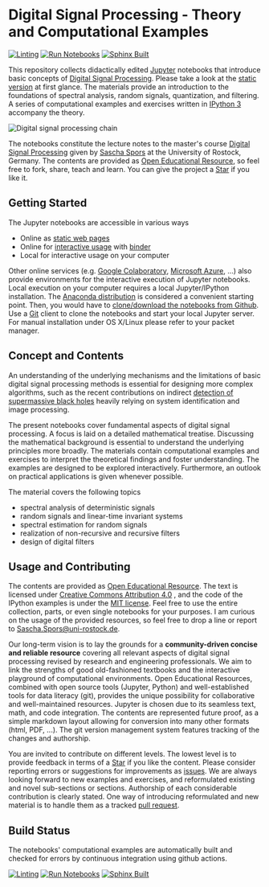 # Digital Signal Processing - Theory and Computational Examples

[![Linting](https://github.com/spatialaudio/digital-signal-processing-lecture/actions/workflows/lint_nb.yml/badge.svg?branch=master)](https://github.com/spatialaudio/digital-signal-processing-lecture/actions/workflows/lint_nb.yml) 
[![Run Notebooks](https://github.com/spatialaudio/digital-signal-processing-lecture/actions/workflows/run_nb.yml/badge.svg?branch=master)](https://github.com/spatialaudio/digital-signal-processing-lecture/actions/workflows/run_nb.yml) 
[![Sphinx Built](https://github.com/spatialaudio/digital-signal-processing-lecture/actions/workflows/notebook_ci.yml/badge.svg?branch=master)](https://github.com/spatialaudio/digital-signal-processing-lecture/actions/workflows/notebook_ci.yml)

This repository collects didactically edited [Jupyter](https://jupyter.org/) notebooks that introduce basic concepts of [Digital Signal Processing](https://en.wikipedia.org/wiki/Digital_signal_processing). Please take a look at the [static version](http://nbviewer.ipython.org/github/spatialaudio/digital-signal-processing-lecture/blob/master/index.ipynb)
at first glance. The materials provide an introduction to the foundations of spectral analysis, random signals, quantization, and filtering. A series of computational examples and exercises written in [IPython 3](http://ipython.org/) accompany the theory.

![Digital signal processing chain](https://github.com/spatialaudio/digital-signal-processing-lecture/blob/master/introduction/DSP.png)

The notebooks constitute the lecture notes to the master's course [Digital Signal Processing](http://www.int.uni-rostock.de/Digitale-Signalverarbeitung.48.0.html) given by [Sascha Spors](http://www.int.uni-rostock.de/Staff-Info.23+B6JmNIYXNoPWUxOTliMTNjY2U2MDcyZjJiZTI0YTc4MmFkYTE5NjQzJnR4X2pwc3RhZmZfcGkxJTVCYmFja0lkJTVEPTMmdHhfanBzdGFmZl9waTElNUJzaG93VWlkJTVEPTExMQ__.0.html) at the University of Rostock, Germany. The contents are provided as [Open Educational Resource](https://de.wikipedia.org/wiki/Open_Educational_Resources), so feel free to fork, share, teach and learn.
You can give the project a [Star](https://github.com/spatialaudio//digital-signal-processing-lecture/stargazers) if you like it.


## Getting Started

The Jupyter notebooks are accessible in various ways

* Online as [static web pages](http://nbviewer.ipython.org/github/spatialaudio/digital-signal-processing-lecture/blob/master/index.ipynb)
* Online for [interactive usage](https://mybinder.org/v2/gh/spatialaudio/digital-signal-processing-lecture/master?filepath=index.ipynb) with [binder](https://mybinder.org/)
* Local for interactive usage on your computer

Other online services (e.g. [Google Colaboratory](https://colab.research.google.com),
[Microsoft Azure](https://azure.microsoft.com/), ...) also provide environments for the 
interactive execution of Jupyter notebooks.
Local execution on your computer requires a local Jupyter/IPython installation.
The [Anaconda distribution](https://www.continuum.io/downloads)  is considered a convenient starting point.
Then, you would have to [clone/download the notebooks from Github](http://github.com/spatialaudio/digital-signal-processing-lecture).
Use a [Git](http://git-scm.org/) client to clone the notebooks and start
your local Jupyter server. For manual installation under OS X/Linux please
refer to your packet manager.

## Concept and Contents

An understanding of the underlying mechanisms and the limitations of basic digital signal processing methods is essential for designing more complex algorithms, such as the recent contributions on indirect [detection of supermassive
black holes](https://en.wikipedia.org/wiki/Messier_87)
heavily relying on system identification and image processing.

The present notebooks cover fundamental aspects of digital signal processing.
A focus is laid on a detailed mathematical treatise.
Discussing the mathematical background is essential to understand the underlying principles more broadly.
The materials contain computational examples and exercises to
interpret the theoretical findings and foster understanding.
The examples are designed to be explored interactively.
Furthermore, an outlook on practical applications is given whenever possible.

The material covers the following topics 

* spectral analysis of deterministic signals
* random signals and linear-time invariant systems
* spectral estimation for random signals
* realization of non-recursive and recursive filters
* design of digital filters


## Usage and Contributing

The contents are provided as [Open Educational Resource](https://de.wikipedia.org/wiki/Open_Educational_Resources).
The text is licensed under [Creative Commons Attribution 4.0](https://creativecommons.org/licenses/by/4.0/)
, and the code of the IPython examples is under the [MIT license](https://opensource.org/licenses/MIT).
Feel free to use the entire collection, parts, or even single notebooks for your purposes.
I am curious on the usage of the provided resources, so feel free to drop a
line or report to [Sascha.Spors@uni-rostock.de](mailto:Sascha.Spors@uni-rostock.de).

Our long-term vision is to lay the grounds for a **community-driven concise and
reliable resource** covering all relevant aspects of digital signal processing revised
by research and engineering professionals.
We aim to link the strengths of good old-fashioned textbooks
and the interactive playground of computational environments.
Open Educational Resources, combined with open source tools (Jupyter, Python) and well-established tools for data literacy (git), provides the unique possibility for collaborative and well-maintained resources.
Jupyter is chosen due to its seamless text, math, and code integration. The contents are represented future proof, as a simple markdown layout allowing for conversion into many other formats (html, PDF, ...). The git version management system features tracking of the changes and authorship.

You are invited to contribute on different levels.
The lowest level is to provide feedback in terms of a
[Star](https://github.com/spatialaudio/digital-signal-processing-lecture/stargazers)
if you like the content.
Please consider reporting errors or suggestions for improvements as
[issues](https://github.com/spatialaudio/digital-signal-processing-lecture/issues).
We are always looking forward to new examples and exercises, and reformulated existing and novel sub-sections or sections.
Authorship of each considerable contribution is clearly stated.
One way of introducing reformulated and new material is to handle them as
a tracked [pull request](https://github.com/spatialaudio/digital-signal-processing-lecture/pulls).


## Build Status

The notebooks' computational examples are automatically built and checked for errors by continuous integration using github actions.

[![Linting](https://github.com/spatialaudio/digital-signal-processing-lecture/actions/workflows/lint_nb.yml/badge.svg?branch=master)](https://github.com/spatialaudio/digital-signal-processing-lecture/actions/workflows/lint_nb.yml) 
[![Run Notebooks](https://github.com/spatialaudio/digital-signal-processing-lecture/actions/workflows/run_nb.yml/badge.svg?branch=master)](https://github.com/spatialaudio/digital-signal-processing-lecture/actions/workflows/run_nb.yml) 
[![Sphinx Built](https://github.com/spatialaudio/digital-signal-processing-lecture/actions/workflows/notebook_ci.yml/badge.svg?branch=master)](https://github.com/spatialaudio/digital-signal-processing-lecture/actions/workflows/notebook_ci.yml)
